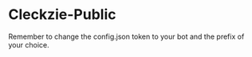 # Cleckzie-Public

Remember to change the config.json token to your bot and the prefix of your choice.
